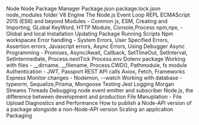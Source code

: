 Node
    Node Package Manager
        Package.json
        package.lock.json
        node_modules folder
    V8 Engine
    The Node.js Event Loop
    REPL
    ECMAScript 2015 (ES6) and beyond
    Modules - Common js, ESM, Creating and Importing, GLobal KeyWord, HTTP Module, Console,Process
    npm,npx, - Global and local Installation
    Updating Package
    Running Scripts
    Npm workspaces
    Error handling - System Errors, User Specified Errors, Assertion errors, Javascript errors, Async Errors, Using Debugger
    Async Programming - Promises, Async/Await, Callback, SetTImeOut, SetInterval, SetIntermediate, Process.nextTick
    Process.env
    Dotenv package
    Working with files - __dirname, __filename, Process.CWD(), Pathmodule, fs module
    Authentication - JWT, Passport
    REST
    API calls
        Axios, Fetch, 
    Frameworks
        Express
    Monitor changes - Nodemon, --watch
    Working with database - typeorm, Sequalize,Prisma, Mongoose
    Testing 
        Jest
    Logging
        Morgan
    Streams
    Threads
    Debugging
    node event emitter and subscriber
    Node.js, the difference between development and production
    File Manuplation - File Upload
    Diagnostics and Performance
    How to publish a Node-API version of a package alongside a non-Node-API version
    Scaling an application
    Packaging

    
